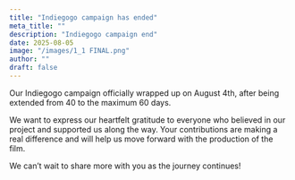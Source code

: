 ```yaml
---
title: "Indiegogo campaign has ended"
meta_title: ""
description: "Indiegogo campaign end"
date: 2025-08-05
image: "/images/1_1 FINAL.png"
author: ""
draft: false
---
```


Our Indiegogo campaign officially wrapped up on August 4th, after being extended from 40 to the maximum 60 days.

We want to express our heartfelt gratitude to everyone who believed in our project and supported us along the way. Your contributions are making a real difference and will help us move forward with the production of the film.

We can’t wait to share more with you as the journey continues!
